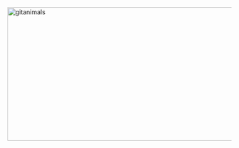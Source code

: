 <a href="https://www.gitanimals.org/">
      <img
        src="https://render.gitanimals.org/guilds/700910881110066498/draw"
        width="600"
        height="300"
        alt="gitanimals"
      />
    </a>
